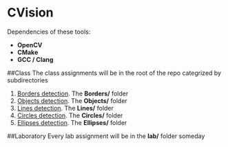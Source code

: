 # CVision

Dependencies of these tools:

+ **OpenCV**
+ **CMake**
+ **GCC / Clang**

##Class
The class assignments will be in the root of the repo categrized by subdirectories

1.  [Borders detection](https://github.com/danielcardeenas/CVision/tree/master/Borders). The **Borders/** folder
2.  [Objects detection](https://github.com/danielcardeenas/CVision/tree/master/Objects). The **Objects/** folder
3.  [Lines detection](https://github.com/danielcardeenas/CVision/tree/master/Lines). The **Lines/** folder
4.  [Circles detection](https://github.com/danielcardeenas/CVision/tree/master/Circles). The **Circles/** folder
5.  [Ellipses detection](https://github.com/danielcardeenas/CVision/tree/master/Ellipses). The **Ellipses/** folder

##Laboratory
Every lab assignment will be in the **lab/** folder someday
